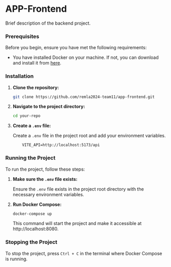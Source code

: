 # APP-Frontend
Brief description of the backend project.


### Prerequisites

Before you begin, ensure you have met the following requirements:

- You have installed Docker on your machine. If not, you can download and install it from [here](https://www.docker.com/products/docker-desktop).

### Installation

1. **Clone the repository:**

   ```bash
   git clone https://github.com/remla2024-team11/app-frontend.git
   ```

2. **Navigate to the project directory:**

   ```bash
   cd your-repo
   ```

3. **Create a `.env` file:**

   Create a `.env` file in the project root and add your environment variables.
    ```
        VITE_API=http://localhost:5173/api
    ```
### Running the Project

To run the project, follow these steps:

1. **Make sure the `.env` file exists:**

   Ensure the `.env` file exists in the project root directory with the necessary environment variables.

2. **Run Docker Compose:**

   ```bash
   docker-compose up
   ```

   This command will start the project and make it accessible at http://localhost:8080.

### Stopping the Project

To stop the project, press `Ctrl + C` in the terminal where Docker Compose is running.
